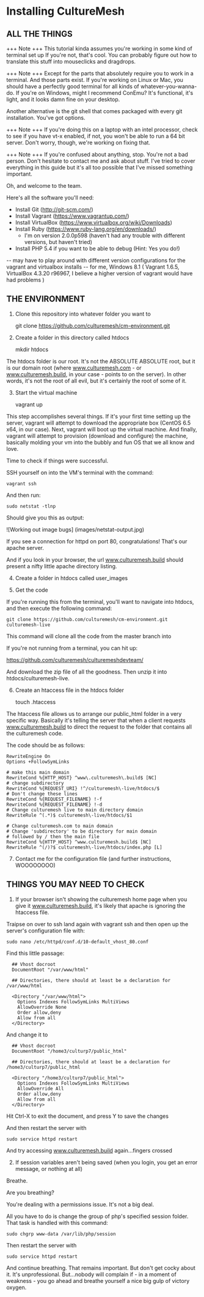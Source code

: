 # Installing CultureMesh

## ALL THE THINGS

+++ Note +++
This tutorial kinda assumes you're working in some kind of terminal set up
If you're not, that's cool. You can probably figure out how to translate this stuff
into mouseclicks and dragdrops.

+++ Note +++ 
Except for the parts that absolutely require you to work
in a terminal. And those parts exist. If you're working on Linux
or Mac, you should have a perfectly good terminal for all kinds of
whatever-you-wanna-do. If you're on Windows, might I recommend ConEmu?
It's functional, it's light, and it looks damn fine on your desktop.

Another alternative is the git shell that comes packaged with every
git installation. You've got options.

+++ Note +++
If you're doing this on a laptop with an intel processor, check to see
if you have vt-x enabled, if not, you won't be able to run a 64 bit
server. Don't worry, though, we're working on fixing that.

+++ Note +++ 
If you're confused about anything, stop. You're not a bad
person. Don't hesitate to contact me and ask about stuff.
I've tried to cover everything in this guide but it's all too
possible that I've missed something important.

Oh, and welcome to the team.

Here's all the software you'll need:

- Install Git (http://git-scm.com/)
- Install Vagrant (https://www.vagrantup.com/)
- Install VirtualBox (https://www.virtualbox.org/wiki/Downloads)
- Install Ruby (https://www.ruby-lang.org/en/downloads/)
	+ I'm on version 2.0.0p598 (haven't had any trouble with different versions, but haven't tried)
- Install PHP 5.4 if you want to be able to debug (Hint: Yes you do!)

-- may have to play around with different version configurations for the vagrant and virtualbox installs
-- for me, Windows 8.1 ( Vagrant 1.6.5, VirtualBox 4.3.20 r96967, I believe a higher version of vagrant would have had problems )

## THE ENVIRONMENT

1. Clone this repository into whatever folder you want to

	git clone https://github.com/culturemesh/cm-environment.git

2. Create a folder in this directory called htdocs

	mkdir htdocs

The htdocs folder is our root. It's not the ABSOLUTE ABSOLUTE
root, but it is our domain root (where www.culturemesh.com - or
www.culturemesh.build, in your case - points to on the server). In
other words, it's not the root of all evil, but it's certainly the
root of some of it.

3. Start the virtual machine

	vagrant up

This step accomplishes several things. If it's your first time setting
up the server, vagrant will attempt to download the appropriate box
(CentOS 6.5 x64, in our case). Next, vagrant will boot up the virtual
machine. And finally, vagrant will attempt to provision (download and
configure) the machine, basically molding your vm into the bubbly and
fun OS that we all know and love.

Time to check if things were successful.

SSH yourself on into the VM's terminal with the command:

	vagrant ssh

And then run:

	sudo netstat -tlnp

Should give you this as output:

![Working out image bugs] (images/netstat-output.jpg)

If you see a connection for httpd on port 80, congratulations! That's our apache server.

And if you look in your browser, the url www.culturemesh.build should present
a nifty little apache directory listing.

4. Create a folder in htdocs called user_images

5. Get the code

If you're running this from the terminal, you'll want to navigate into htdocs, and then 
execute the following command:

	git clone https://github.com/culturemesh/cm-environment.git culturemesh-live

This command will clone all the code from the master branch into 

If you're not running from a terminal, you can hit up:

<https://github.com/culturemesh/culturemeshdevteam/>

And download the zip file of all the goodness. Then unzip it into htdocs/culturemesh-live.

6. Create an htaccess file in the htdocs folder

	touch .htaccess

The htaccess file allows us to arrange our public_html folder in a very
specific way. Basically it's telling the server that when a client requests
www.culturemesh.build to direct the request to the folder that contains all
the culturemesh code.

The code should be as follows:
	
	RewriteEngine On
	Options +FollowSymLinks

	# make this main domain
	RewriteCond %{HTTP_HOST} ^www\.culturemesh\.build$ [NC]
	# change subdirectory
	RewriteCond %{REQUEST_URI} !^/culturemesh\-live/htdocs/$
	# Don't change these lines
	RewriteCond %{REQUEST_FILENAME} !-f
	RewriteCond %{REQUEST_FILENAME} !-d
	# Change culturemesh live to main directory domain
	RewriteRule ^(.*)$ culturemesh\-live/htdocs/$1

	# Change culturemesh.com to main domain
	# Change 'subdirectory' to be directory for main domain
	# followed by / then the main file
	RewriteCond %{HTTP_HOST} ^www.culturemesh.build$ [NC]
	RewriteRule ^(/)?$ culturemesh\-live/htdocs/index.php [L]

7. Contact me for the configuration file (and further instructions, WOOOOOOOO)

## THINGS YOU MAY NEED TO CHECK

1. If your browser isn't showing the culturemesh home page when you
give it www.culturemesh.build, it's likely that apache is ignoring the
htaccess file.

Traipse on over to ssh land again with vagrant ssh and then open up
the server's configuration file with:

	sudo nano /etc/httpd/conf.d/10-default_vhost_80.conf

Find this little passage:

	  ## Vhost docroot
	  DocumentRoot "/var/www/html"

	  ## Directories, there should at least be a declaration for /var/www/html

	  <Directory "/var/www/html">
	    Options Indexes FollowSymLinks MultiViews
	    AllowOverride None
	    Order allow,deny
	    Allow from all
	  </Directory>

And change it to

	  ## Vhost docroot
	  DocumentRoot "/home3/culturp7/public_html"

	  ## Directories, there should at least be a declaration for /home3/culturp7/public_html

	  <Directory "/home3/culturp7/public_html">
	    Options Indexes FollowSymLinks MultiViews
	    AllowOverride All
	    Order allow,deny
	    Allow from all
	  </Directory>

Hit Ctrl-X to exit the document, and press Y to save the changes

And then restart the server with

	sudo service httpd restart

And try accessing www.culturemesh.build again...fingers crossed

2. If session variables aren't being saved (when you login, you get an error message, or nothing at all)

Breathe.

Are you breathing?

You're dealing with a permissions issue. It's not a big deal.

All you have to do is change the group of php's specified session folder. That task is handled with this command:

	sudo chgrp www-data /var/lib/php/session

Then restart the server with

	sudo service httpd restart

And continue breathing. That remains important. But don't get cocky
about it. It's unprofessional. But...nobody will complain if - in a moment
of weakness - you go ahead and breathe yourself a nice big gulp of
victory oxygen.
